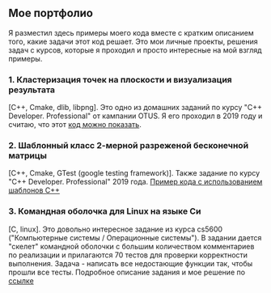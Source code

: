 ## Мое портфолио
Я разместил здесь примеры моего кода вместе с кратким описанием того, какие задачи этот код решает. 
Это мои личные проекты, решения задач с курсов, которые я проходил и просто интересные на мой взгляд примеры.

### 1. Кластеризация точек на плоскости и визуализация результата 
[C++, Cmake, dlib, libpng]. 
Это одно из домашних заданий по курсу "С++ Developer. Professional" от кампании OTUS. Я его проходил в 2019 году и считаю, что этот [код можно показать](https://github.com/zazicam/otus-cpp-hw15/blob/master/README.md).

### 2. Шаблонный класс 2-мерной разреженой бесконечной матрицы 
[С++, Cmake, GTest (google testing framework)].
Также задание по курсу "С++ Developer. Professional" 2019 года. [Пример кода с использованием шаблонов С++](https://github.com/zazicam/otus-cpp-hw6)

### 3. Командная оболочка для Linux на языке Си
[C, linux].
Это довольно интересное задание из курса cs5600 ("Компьютерные системы / Операционные системы"). В задании дается "скелет" командной оболочки с большим количеством комментариев по реализации и прилагаются 70 тестов для проверки корректности выполнения. Задача - написать все недостающие функции так, чтобы прошли все тесты. Подробное описание задания и мое решение по [ссылке](https://github.com/zazicam/simple-shell)
